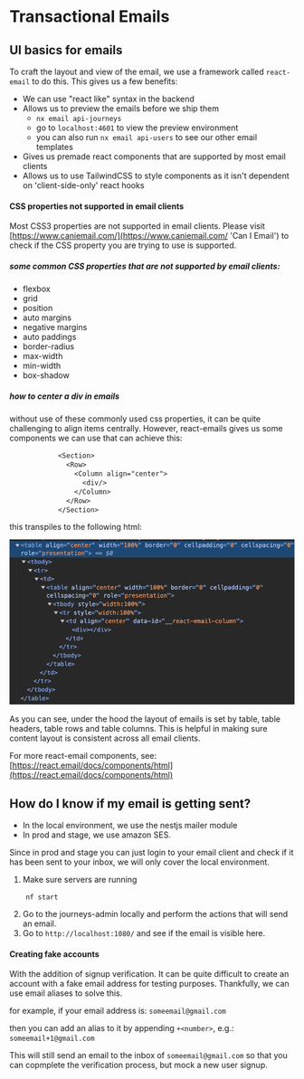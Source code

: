 # Transactional Emails

## UI basics for emails

To craft the layout and view of the email, we use a framework called `react-email` to do this.
This gives us a few benefits:

- We can use "react like" syntax in the backend
- Allows us to preview the emails before we ship them
  - `nx email api-journeys`
  - go to `localhost:4601` to view the preview environment
  - you can also run `nx email api-users` to see our other email templates
- Gives us premade react components that are supported by most email clients
- Allows us to use TailwindCSS to style components as it isn't dependent on 'client-side-only' react hooks

#### CSS properties not supported in email clients

Most CSS3 properties are not supported in email clients. Please visit [https://www.caniemail.com/](https://www.caniemail.com/ 'Can I Email') to check if the CSS property you are trying to use is supported.

##### some common CSS properties that are not supported by email clients:

- flexbox
- grid
- position
- auto margins
- negative margins
- auto paddings
- border-radius
- max-width
- min-width
- box-shadow

##### how to center a div in emails

without use of these commonly used css properties, it can be quite challenging to align items centrally. However, react-emails gives us some components we can use that can achieve this:

```
            <Section>
              <Row>
                <Column align="center">
                  <div/>
                </Column>
              </Row>
            </Section>
```

this transpiles to the following html:

![react-email-transpile](react-email-transpile.png)

As you can see, under the hood the layout of emails is set by table, table headers, table rows and table columns. This is helpful in making sure content layout is consistent across all email clients.

For more react-email components, see: [https://react.email/docs/components/html](https://react.email/docs/components/html)

## How do I know if my email is getting sent?

- In the local environment, we use the nestjs mailer module
- In prod and stage, we use amazon SES.

Since in prod and stage you can just login to your email client and check if it has been sent to your inbox, we will only cover the local environment.

1. Make sure servers are running

```
    nf start
```

2. Go to the journeys-admin locally and perform the actions that will send an email.
3. Go to `http://localhost:1080/` and see if the email is visible here.

#### Creating fake accounts

With the addition of signup verification. It can be quite difficult to create an account with a fake email address for testing purposes. Thankfully, we can use email aliases to solve this.

for example, if your email address is:
`someemail@gmail.com`

then you can add an alias to it by appending `+<number>`, e.g.: `someemail+1@gmail.com`

This will still send an email to the inbox of `someemail@gmail.com` so that you can copmplete the verification process, but mock a new user signup.
